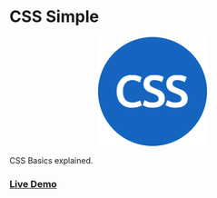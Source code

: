 # CSS Simple

<p align="center">
  <img src="https://github.com/thedipankarroy/CSS_Simple/blob/main/images/android-chrome-192x192.png">
</p>
CSS Basics explained.

### [Live Demo](https://csssimple.netlify.app)
